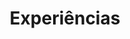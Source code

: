 ﻿---
# An instance of the Experience widget.
# Documentation: https://wowchemy.com/docs/page-builder/
widget: experience

# This file represents a page section.
headless: true

# Order that this section appears on the page.
weight: 20

title: Experiências
subtitle:

# Date format for experience
#   Refer to https://wowchemy.com/docs/customization/#date-format
date_format: Jan 2006

# Experiences.
#   Add/remove as many `experience` items below as you like.
#   Required fields are `title`, `company`, and `date_start`.
#   Leave `date_end` empty if it's your current employer.
#   Begin multi-line descriptions with YAML's `|2-` multi-line prefix.
experience:
  - title: Pesquisadora Trainee
    company: Lactec
    company_url: 'https://lactec.org.br/'
    company_logo: 
    location: Curitiba
    date_start: '2019-08-19'
    date_end: '2022-07-22'
    description: 

  - title: Consultora
    company: Lactec
    company_url: 'https://lactec.org.br/'
    company_logo: 
    location: Curitiba
    date_start: '2018-08-20'
    date_end: '2019-08-19'
    description: 
    
  - title: Estagiária
    company: Lactec
    company_url: 'https://lactec.org.br/'
    company_logo: 
    location: Curitiba
    date_start: '2017-01-16'
    date_end: '2018-08-20'
    description: 
design:
  columns: '2'
---
